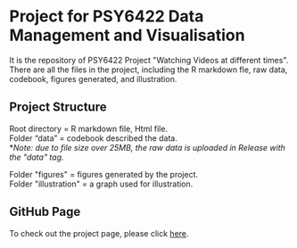 # Project for PSY6422 Data Management and Visualisation
It is the repository of PSY6422 Project "Watching Videos at different times".
There are all the files in the project, including the R markdown fle, raw data, codebook, figures generated, and illustration.


## Project Structure
Root directory = R markdown file, Html file.  
Folder “data” = codebook described the data.   
**Note: due to file size over 25MB, the raw data is uploaded in Release with the "data" tag.*

Folder "figures" = figures generated by the project.  
Folder "illustration" = a graph used for illustration.  


## GitHub Page
To check out the project page, please click [here](https://wxzhao17.github.io/PSY6422/).

